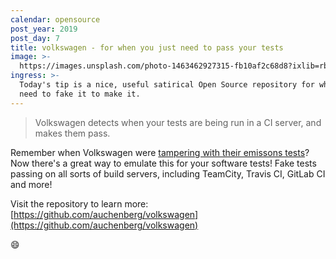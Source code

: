 ```yaml
---
calendar: opensource
post_year: 2019
post_day: 7
title: volkswagen - for when you just need to pass your tests
image: >-
  https://images.unsplash.com/photo-1463462927315-fb10af2c68d8?ixlib=rb-1.2.1&ixid=eyJhcHBfaWQiOjEyMDd9&auto=format&fit=crop&w=3750&q=80
ingress: >-
  Today's tip is a nice, useful satirical Open Source repository for when you
  need to fake it to make it.
---
```

> Volkswagen detects when your tests are being run in a CI server, and makes them pass.

Remember when Volkswagen were [tampering with their emissons tests](https://www.scientificamerican.com/article/volkswagen-uses-software-to-fool-epa-pollution-tests/)? Now there's a great way to emulate this for your software tests! Fake tests passing on all sorts of build servers, including TeamCity, Travis CI, GitLab CI and more! 

Visit the repository to learn more: 
[https://github.com/auchenberg/volkswagen](https://github.com/auchenberg/volkswagen)

😄
